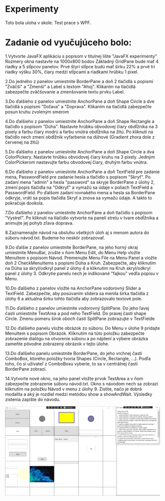 # Experimenty
Toto bola uloha v skole. Test prace s WPF.

# Zadanie od vyučujúceho bolo:
1.Vytvorte JavaFX aplikáciu s popisom v titulnej lište "JavaFX experimenty"
Rozmery okna nastavte na 1000x800 bodov
Základný GridPane bude mať 4 riadky a 5 stĺpcov panelov. Prvé štyri stĺpce budú mať šírku 22% a prvé tri riadky výšku 30%, čiary medzi stĺpcami a riadkami hrúbku 1 pixel.

2.Do jedného z panelov umiestnite BorderPane a doň 2 tlačidlá s popismi "Zväčši" a "Zmenši" a Label s textom "Ahoj". Klikaním na tlačidlá zabezpečte zväčšovanie a zmenšovanie textu prvku Label.

3.Do ďalšieho z panelov umiestnite AnchorPane a doň Shape Circle a dve tlačidlá s popismi "Doľava" a "Doprava". Klikaním na tlačidlá zabezpečte posun kruhu zvoleným smerom

4.Do ďalšieho z panelov umiestnite AnchorPane a doň Shape Rectangle a tlačidlo s popisom "Dúha". Nastavte hrúbku obvodovej čiary obdĺžnika na 3 pixely a farbu čiary modrú a farbu vnútra 
obdĺžnika na žltú. Po kliknutí na tlačidlo nech zmení obdĺžnik vyfarbenie na dúhové (Gradient zhora dole z červenej na žltú)

5.Do ďalšieho z panelov umiestnite AnchorPane a doň Shape Circle a dva ColorPickery. Nastavte hrúbku obvodovej čiary kruhu na 3 pixely. Jedným ColorPickerom nastavujte farbu obvodovej čiary, 
druhým farbu vnútra.

6.Do ďalšieho z panelov umiestnite AnchorPane a doň TextField pre zadanie mena, PasswordField pre zadanie hesla a tlačidlo s popisom "Skryť". Po zadaní mena "admin" a hesla "password" sa skryje 
BorderPane z úlohy 2, zmení popis tlačidla na "Odkryť" a vymažú sa údaje v poliach TextField a PasswordField. Po ďalšom zadaní rovnakého mena a hesla sa BorderPane odkryje, vráti sa popis
 tlačidla Skryť a znova sa vymažú údaje. A takto to pokračuje dookola.

7.Do ďalšieho z panelov umiestnite AnchorPane a doň tlačidlo s popisom "Vystreľ". Po kliknutí na tlačidlo vytvorte na paneli strelu v tvare obdĺžnika a animujte jej pohyb zľava doprava.

8.Zaznamenajte návod na obsluhu všetkých úloh aj s menom autora do súboru návod.txt. Budeme ho neskôr zobrazovať.

9.Do ďalšie z panelov umiestnite BorderPane, na jeho horný okraj umiestnite MenuBar, zrušte v ňom Menu Edit, do Menu Help vložte MenuItem s popisom Návod. Premenujte Menu File na Menu Panel a 
vložte doň 2 CheckMenuItems s popismi Dúha a Kruh. Zabezpečte, aby kliknutím na Dúha sa skryl/odkryl panel z úlohy 4 a kliknutím na Kruh skryl/odkryl panel z úlohy 3. Odkrytie panelu nech je 
indikované "fajkou" vedľa popisu v Menu.

10.Do ďalšieho z panelov vložte na AnchorPane vodorovný Slider a TextField. Zabezpečte, aby posúvaním slidera sa menila šírka tlačidla z úlohy 6 a aktuálna šírku tohto tlačidla aby zobrazovalo
 textové pole.

11.Do ďalšieho z panelov umiestnite vodorovný SplitPane. Do jeho ľavej časti umiestnite TextArea a pod neho TextField. Do pravej časti shape Circle. Zmenu pomeru šírok oboch častí SplitPane
 zobrazujte v TextFielde

12.Do ďalšieho panelu vložte obrázok zo súboru. Do Menu v úlohe 9 pridajte MenuItem s popisom Obrázok. Kliknutím na túto položku zabezpečte zobrazenie dialógu na otvorenie súboru a po nájdení
 a výbere obrázka zameňte pôvodne zobrazený obrázok v tejto úlohe.

13.Do ďalšieho panelu umiestnite BorderPane, do jeho vrchnej časti ComboBox, ktorého položky tvoria Shapes (Circle, Rectangle, ...). Podľa toho, čo si užívateľ z ComboBoxu vyberie, to sa v
 centrálnej časti BorderPane zobrazí.

14.Vytvorte nové okno, na jeho panel vložte prvok TextArea a v ňom zabezpečte zobrazenie súboru návod.txt. Okno s návodom nech sa zobrazí kliknutím na položku Návod v menu z úlohy 9. Zistite,
 načo je dobrá modalita a aký je rozdiel medzi metódou show a showAndWait. Výsledky zistenia zapíšte do návodu.

![Final](Experimenty/Img/Final.png)
